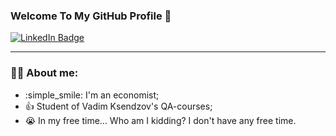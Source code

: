 ### Welcome To My GitHub Profile 👋

<div id="badges" align="left">
  <a href="https://www.linkedin.com/in/anna-kulikova-49426b243/">
  <img src="https://img.shields.io/badge/LinkedIn-blue?logo=linkedin&logoColor=white&style=for-the-badge" alt="LinkedIn Badge"/>
  </a> 
</div>  



___

### :woman_technologist: About me:
+ :simple_smile: I'm an economist;
+ :thumbsup: Student of Vadim Ksendzov's QA-courses;
+ :sob: In my free time... Who am I kidding? I don't have any free time.

